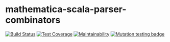 # mathematica-scala-parser-combinators

[![Build Status](https://travis-ci.org/tomerghelber/mathematica-scala-parser-combinators.svg?branch=master)](https://travis-ci.org/tomerghelber/mathematica-scala-parser-combinators)
[![Test Coverage](https://api.codeclimate.com/v1/badges/fec458e9b494f6428613/test_coverage)](https://codeclimate.com/github/tomerghelber/mathematica-scala-parser-combinators/test_coverage)
[![Maintainability](https://api.codeclimate.com/v1/badges/fec458e9b494f6428613/maintainability)](https://codeclimate.com/github/tomerghelber/mathematica-scala-parser-combinators/maintainability)
[![Mutation testing badge](https://img.shields.io/endpoint?style=flat&url=https%3A%2F%2Fbadge-api.stryker-mutator.io%2Fapi%2Fgithub.com%2Ftomerghelber%2Fmathematica-scala-parser-combinators%2Fmaster)](https://stryker-mutator.github.io)
